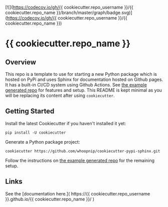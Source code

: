 
[![](https://codecov.io/gh/{{ cookiecutter.repo_username }}/{{ cookiecutter.repo_name }}/branch/master/graph/badge.svg)](https://codecov.io/gh/{{ cookiecutter.repo_username }}/{{ cookiecutter.repo_name }})

# {{ cookiecutter.repo_name }}

## Overview

This repo is a template to use for starting a new Python package
which is hosted on PyPi and uses Sphinx for documentation
hosted on Github pages. It has a built-in CI/CD system using Github Actions. See 
[the example generated repo](https://github.com/whoopnip/pypi-sphinx-quickstart)
for features and setup. This README is kept minimal as you will be replacing
its content after using `cookiecutter`.

## Getting Started

Install the latest Cookiecutter if you haven't installed it yet:

    pip install -U cookiecutter

Generate a Python package project:

    cookiecutter https://github.com/whoopnip/cookiecutter-pypi-sphinx.git
    
Follow the instructions on 
[the example generated repo](https://github.com/whoopnip/pypi-sphinx-quickstart)
for the remaining setup.

## Links

See the 
[documentation here.](
https://{{ cookiecutter.repo_username }}.github.io/{{ cookiecutter.repo_name }}/
)
